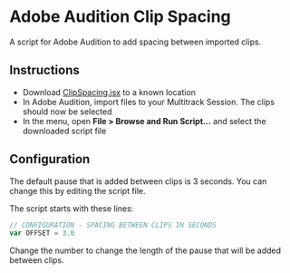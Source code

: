 # Adobe Audition Clip Spacing
A script for Adobe Audition to add spacing between imported clips.

## Instructions
* Download [ClipSpacing.jsx](ClipSpacing.jsx) to a known location
* In Adobe Audition, import files to your Multitrack Session. The clips should now be selected
* In the menu, open **File > Browse and Run Script…** and select the downloaded script file

## Configuration
The default pause that is added between clips is 3 seconds. You can change this by editing the script file.

The script starts with these lines:

```js
// CONFIGURATION - SPACING BETWEEN CLIPS IN SECONDS
var OFFSET = 3.0
```

Change the number to change the length of the pause that will be added between clips.
